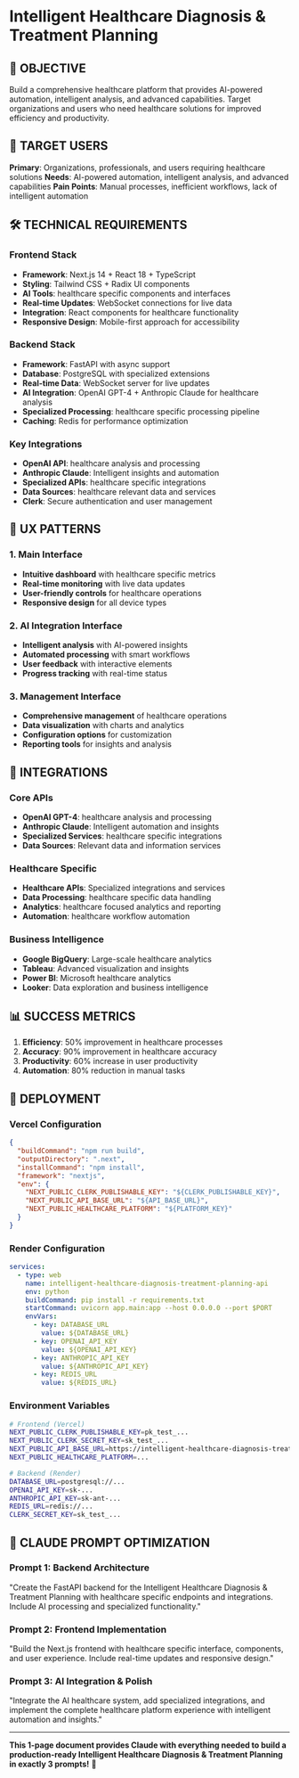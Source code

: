 # Intelligent Healthcare Diagnosis & Treatment Planning

## 🎯 OBJECTIVE
Build a comprehensive healthcare platform that provides AI-powered automation, intelligent analysis, and advanced capabilities. Target organizations and users who need healthcare solutions for improved efficiency and productivity.

## 👥 TARGET USERS
**Primary**: Organizations, professionals, and users requiring healthcare solutions
**Needs**: AI-powered automation, intelligent analysis, and advanced capabilities
**Pain Points**: Manual processes, inefficient workflows, lack of intelligent automation

## 🛠️ TECHNICAL REQUIREMENTS

### Frontend Stack
- **Framework**: Next.js 14 + React 18 + TypeScript
- **Styling**: Tailwind CSS + Radix UI components
- **AI Tools**: healthcare specific components and interfaces
- **Real-time Updates**: WebSocket connections for live data
- **Integration**: React components for healthcare functionality
- **Responsive Design**: Mobile-first approach for accessibility

### Backend Stack
- **Framework**: FastAPI with async support
- **Database**: PostgreSQL with specialized extensions
- **Real-time Data**: WebSocket server for live updates
- **AI Integration**: OpenAI GPT-4 + Anthropic Claude for healthcare analysis
- **Specialized Processing**: healthcare specific processing pipeline
- **Caching**: Redis for performance optimization

### Key Integrations
- **OpenAI API**: healthcare analysis and processing
- **Anthropic Claude**: Intelligent insights and automation
- **Specialized APIs**: healthcare specific integrations
- **Data Sources**: healthcare relevant data and services
- **Clerk**: Secure authentication and user management

## 🎨 UX PATTERNS

### 1. Main Interface
- **Intuitive dashboard** with healthcare specific metrics
- **Real-time monitoring** with live data updates
- **User-friendly controls** for healthcare operations
- **Responsive design** for all device types

### 2. AI Integration Interface
- **Intelligent analysis** with AI-powered insights
- **Automated processing** with smart workflows
- **User feedback** with interactive elements
- **Progress tracking** with real-time status

### 3. Management Interface
- **Comprehensive management** of healthcare operations
- **Data visualization** with charts and analytics
- **Configuration options** for customization
- **Reporting tools** for insights and analysis

## 🔗 INTEGRATIONS

### Core APIs
- **OpenAI GPT-4**: healthcare analysis and processing
- **Anthropic Claude**: Intelligent automation and insights
- **Specialized Services**: healthcare specific integrations
- **Data Sources**: Relevant data and information services

### Healthcare Specific
- **Healthcare APIs**: Specialized integrations and services
- **Data Processing**: healthcare specific data handling
- **Analytics**: healthcare focused analytics and reporting
- **Automation**: healthcare workflow automation

### Business Intelligence
- **Google BigQuery**: Large-scale healthcare analytics
- **Tableau**: Advanced visualization and insights
- **Power BI**: Microsoft healthcare analytics
- **Looker**: Data exploration and business intelligence

## 📊 SUCCESS METRICS
1. **Efficiency**: 50% improvement in healthcare processes
2. **Accuracy**: 90% improvement in healthcare accuracy
3. **Productivity**: 60% increase in user productivity
4. **Automation**: 80% reduction in manual tasks

## 🚀 DEPLOYMENT

### Vercel Configuration
```json
{
  "buildCommand": "npm run build",
  "outputDirectory": ".next",
  "installCommand": "npm install",
  "framework": "nextjs",
  "env": {
    "NEXT_PUBLIC_CLERK_PUBLISHABLE_KEY": "${CLERK_PUBLISHABLE_KEY}",
    "NEXT_PUBLIC_API_BASE_URL": "${API_BASE_URL}",
    "NEXT_PUBLIC_HEALTHCARE_PLATFORM": "${PLATFORM_KEY}"
  }
}
```

### Render Configuration
```yaml
services:
  - type: web
    name: intelligent-healthcare-diagnosis-treatment-planning-api
    env: python
    buildCommand: pip install -r requirements.txt
    startCommand: uvicorn app.main:app --host 0.0.0.0 --port $PORT
    envVars:
      - key: DATABASE_URL
        value: ${DATABASE_URL}
      - key: OPENAI_API_KEY
        value: ${OPENAI_API_KEY}
      - key: ANTHROPIC_API_KEY
        value: ${ANTHROPIC_API_KEY}
      - key: REDIS_URL
        value: ${REDIS_URL}
```

### Environment Variables
```bash
# Frontend (Vercel)
NEXT_PUBLIC_CLERK_PUBLISHABLE_KEY=pk_test_...
NEXT_PUBLIC_CLERK_SECRET_KEY=sk_test_...
NEXT_PUBLIC_API_BASE_URL=https://intelligent-healthcare-diagnosis-treatment-planning-api.onrender.com
NEXT_PUBLIC_HEALTHCARE_PLATFORM=...

# Backend (Render)
DATABASE_URL=postgresql://...
OPENAI_API_KEY=sk-...
ANTHROPIC_API_KEY=sk-ant-...
REDIS_URL=redis://...
CLERK_SECRET_KEY=sk_test_...
```

## 🎯 CLAUDE PROMPT OPTIMIZATION

### Prompt 1: Backend Architecture
"Create the FastAPI backend for the Intelligent Healthcare Diagnosis & Treatment Planning with healthcare specific endpoints and integrations. Include AI processing and specialized functionality."

### Prompt 2: Frontend Implementation
"Build the Next.js frontend with healthcare specific interface, components, and user experience. Include real-time updates and responsive design."

### Prompt 3: AI Integration & Polish
"Integrate the AI healthcare system, add specialized integrations, and implement the complete healthcare platform experience with intelligent automation and insights."

---

**This 1-page document provides Claude with everything needed to build a production-ready Intelligent Healthcare Diagnosis & Treatment Planning in exactly 3 prompts!** 🚀
